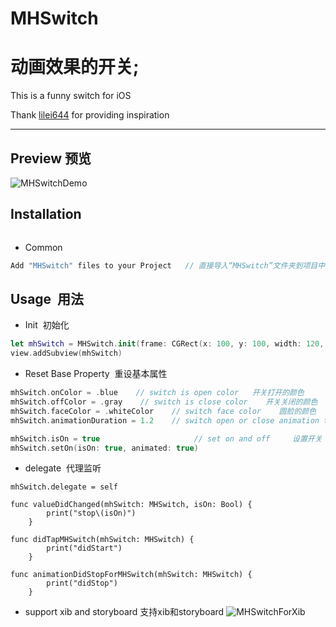 # MHSwitch 
动画效果的开关;
==================

This is a funny switch for iOS<br>

Thank [lilei644](https://github.com/lilei644) for providing inspiration

----------


Preview  预览
-------------
![MHSwitchDemo](https://github.com/kiddhmh/MHSwitch/blob/master/PreView/MHSwitchDemo.gif)

## Installation &nbsp;
```Swift

```
* Common
``` Swift
Add "MHSwitch" files to your Project   // 直接导入“MHSwitch”文件夹到项目中 (后面会支持cocoaPod和carthge导入)
```

## Usage &nbsp;用法
* Init &nbsp;初始化
``` Swift
let mhSwitch = MHSwitch.init(frame: CGRect(x: 100, y: 100, width: 120, height: 60))
view.addSubview(mhSwitch)
```
* Reset Base Property &nbsp;重设基本属性
``` Swift
mhSwitch.onColor = .blue    // switch is open color   开关打开的颜色
mhSwitch.offColor = .gray    // switch is close color    开关关闭的颜色
mhSwitch.faceColor = .whiteColor    // switch face color    圆脸的颜色
mhSwitch.animationDuration = 1.2    // switch open or close animation time    开关的动画时间

mhSwitch.isOn = true                     // set on and off     设置开关
mhSwitch.setOn(isOn: true, animated: true)
```

* delegate &nbsp;代理监听
``` Switf
mhSwitch.delegate = self

func valueDidChanged(mhSwitch: MHSwitch, isOn: Bool) {
        print("stop\(isOn)")
    }
    
func didTapMHSwitch(mhSwitch: MHSwitch) {
        print("didStart")
    }
    
func animationDidStopForMHSwitch(mhSwitch: MHSwitch) {
        print("didStop")
    }
```
* support xib and storyboard&nbsp;支持xib和storyboard
![MHSwitchForXib](https://github.com/kiddhmh/MHSwitch/blob/master/PreView/MHSwitchDemo.png)

